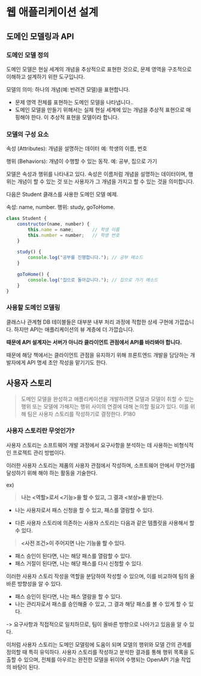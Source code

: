 # 웹 애플리케이션 설계

## 도메인 모델링과 API

### 도메인 모델 정의
도메인 모델은 현실 세계의 개념을 추상적으로 표현한 것으로, 문제 영역을 구조적으로 이해하고 설계하기 위한 도구입니다.

모델의 의미: 하나의 개념(예: 반려견 모델)을 표현합니다.
- 문제 영역 전체를 표현하는 도메인 모델을 나타냅니다..
- 도메인 모델을 만들기 위해서는 실제 현실 세계에 있는 개념을 추상적 표현으로 매핑해야 한다. 이 추상적 표현을 모델이라 합니다.

### 모델의 구성 요소
속성 (Attributes): 개념을 설명하는 데이터
예: 학생의 이름, 번호

행위 (Behaviors): 개념이 수행할 수 있는 동작.
예: 공부, 집으로 가기

모델은 속성과 행위를 나타내고 있다. 속성은 이름처럼 개념을 설명하는 데이터이며, 행위는 개념이 할 수 있는 것 또는 사용자가 그 개념을 가지고 할 수 있는 것을 의미합니다.

다음은 Student 클래스를 사용한 도메인 모델 예제.

속성: name, number.
행위: study, goToHome.

```javascript
class Student {
    constructor(name, number) {
        this.name = name;       // 학생 이름
        this.number = number;   // 학생 번호
    }
    
    study() {
        console.log("공부를 진행합니다."); // 공부 메소드
    }
    
    goToHome() {
        console.log("집으로 돌아갑니다."); // 집으로 가기 메소드
    }
}
```

### 사용할 도메인 모델링

클래스나 관계형 DB 테이블들은 대부분 내부 처리 과정에 적합한 상세 구현에 가깝습니다. 하지만 API는 애플리케이션의 뷰 계층에 더 가깝습니다. 

**때문에 API 설계자는 서버가 아니라 클라이언트 관점에서 API를 바라봐야 합니다.**

때문에 해당 책에서는 클라이언트 관점을 유지하기 위해 프론트엔드 개발을 담당하는 개발자에게 API 명세 초안 작성을 맡기기도 한다.

## 사용자 스토리

> 도메인 모델을 완성하고 애플리케이션을 개발하려면 모델과 모델이 취할 수 있는 행위 또는 모델에 가해지는 행위 사이의 연결에 대해 논의할 필요가 있다. 이를 위해 팀은 사용자 스토리를 작성하기로 결정한다. P180

### 사용자 스토리란 무엇인가?

사용자 스토리는 소프트웨어 개발 과정에서 요구사항을 분석하는 데 사용하는 비형식적인 프로젝트 관리 방법이다.

이러한 사용자 스토리는 제품의 사용자 관점에서 작성하며, 소프트웨어 안에서 무언가를 달성하기 위해 해야 하는 활동을 기술한다.

ex)

> **나는 <역할>로서 <기능>을 할 수 있고, 그 결과 <보상>을 받는다.**

- 나는 사용자로서 패스 신청을 할 수 있고, 패스를 열람할 수 있다.

- 다른 사용자 스토리에 의존하는 사용자 스토리는 다음과 같은 템플릿을 사용해서 할 수 있다.

> **<사전 조건>이 주어지면 나는 기능을 할 수 있다.**

- 패스 승인이 된다면, 나는 해당 패스를 열람할 수 있다.
- 패스 거절이 된다면, 나는 해당 패스를 다시 신청할 수 있다.

이러한 사용자 스토리 작성을 역할을 분담하여 작성할 수 있으며, 이를 비교하여 팀의 올바른 방향성을 알 수 있다.

- 패스 승인이 된다면, 나는 패스 열람을 할 수 있다.
- 나는 관리자로서 패스를 승인해줄 수 있고, 그 결과 해당 패스를 볼 수 있게 할 수 있다.

-> 요구사항과 직접적으로 일치하므로, 팀이 올바른 방향으로 나아가고 있음을 알 수 있다.

이처럼 사용자 스토리는 도메인 모델링에 도움이 되며 모델의 행위와 모델 간의 관계를 정의할 때 특히 유익하다. 사용자 스토리를 작성하고 분석한 결과를 통해 행위 목록을 도출할 수 있으며, 전체를 아우르는 완전한 모델을 뒤이어 수행되는 OpenAPI 기술 작업의 바탕이 된다.